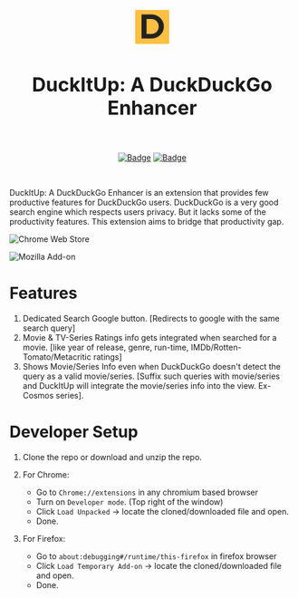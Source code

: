 <p style="text-align:center; font-size=40px">
  <a href="https://sponsor.ajay.app"><img src="https://raw.githubusercontent.com/Sayak9495/DuckItUp/master/icon_128.png" alt="Logo" style="height:60px;"></img></a>
</p>
<h2 align="center" style="font-size:34px">DuckItUp: A DuckDuckGo Enhancer</h2>
<br>
<p align="center">
    <a href="https://chrome.google.com/webstore/detail/duckduckgo-enhancer/jmmkhgopncnabnhkedjfbeappnhfecej"><img src="https://developer.chrome.com/webstore/images/ChromeWebStore_BadgeWBorder_v2_206x58.png" alt="Badge"></img></a>
    <a href="https://addons.mozilla.org/en-US/firefox/addon/duckduckgo-enhancer"><img src="https://ffp4g1ylyit3jdyti1hqcvtb-wpengine.netdna-ssl.com/addons/files/2015/11/get-the-addon.png" alt="Badge"></img></a>
</p>
<br>

DuckItUp: A DuckDuckGo Enhancer is an extension that provides few productive features for DuckDuckGo users. DuckDuckGo is a very good search engine which respects users privacy. But it lacks some of the productivity features. This extension aims to bridge that productivity gap.

![Chrome Web Store](https://img.shields.io/chrome-web-store/users/jmmkhgopncnabnhkedjfbeappnhfecej?color=yellow&label=Chrome%20Extension%20Users&style=for-the-badge)

![Mozilla Add-on](https://img.shields.io/amo/users/duckduckgo-enhancer?color=yellow&label=Firefox%20Addon%20Users&style=for-the-badge)

# Features
1. Dedicated Search Google button. [Redirects to google with the same search query]
2. Movie & TV-Series Ratings info gets integrated when searched for a movie. [like year of release, genre, run-time, IMDb/Rotten-Tomato/Metacritic ratings]
3. Shows Movie/Series Info even when DuckDuckGo doesn't detect the query as a valid movie/series. [Suffix such queries with movie/series and DuckItUp will integrate the movie/series info into the view. Ex- Cosmos series].

# Developer Setup
1. Clone the repo or download and unzip the repo.
2. For Chrome:
    - Go to `Chrome://extensions` in any chromium based browser
    - Turn on `Developer mode`. (Top right of the window)
    - Click `Load Unpacked` -> locate the cloned/downloaded file and open.
    - Done.

3. For Firefox:
    - Go to `about:debugging#/runtime/this-firefox` in firefox browser
    - Click `Load Temporary Add-on` -> locate the cloned/downloaded file and open.
    - Done.
